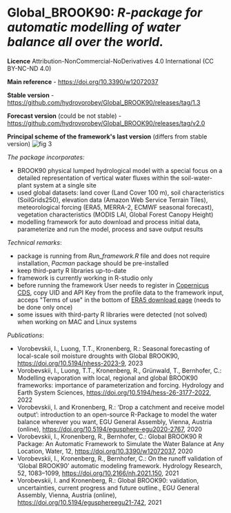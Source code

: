 # Global_BROOK90: **_R-package for automatic modelling of water balance all over the world._** 

**Licence** Attribution-NonCommercial-NoDerivatives 4.0 International (CC BY-NC-ND 4.0)

**Main reference** - https://doi.org/10.3390/w12072037

**Stable version** - https://github.com/hydrovorobey/Global_BROOK90/releases/tag/1.3

**Forecast version** (could be not stable) - https://github.com/hydrovorobey/Global_BROOK90/releases/tag/v2.0


**Principal scheme of the framework's last version** (differs from stable version)
![fig 3](https://user-images.githubusercontent.com/25793656/202659423-caae90de-67bc-420e-8ad6-adf454a8f549.jpg)


*The package incorporates:*
- BROOK90 physical lumped hydrological model with a special focus on a detailed representation of vertical water fluxes within the soil-water-plant system at a single site
- used global datasets: land cover (Land Cover 100 m), soil characteristics (SoilGrids250), elevation data (Amazon Web Service Terrain Tiles), meteorological forcing (ERA5, MERRA-2, ECMWF seasonal forecast), vegetation characteristics (MODIS LAI, Global Forest Canopy Height)
- modelling framework for auto download and process initial data, parameterize and run the model, process and save output results


*Technical remarks*:
- package is running from *Run_framework.R* file and does not require installation, *Pacman* package should be pre-installed
- keep third-party R libraries up-to-date
- framework is currently working in R-studio only
- before running the framework User needs to register in [Copernicus CDS](https://cds.climate.copernicus.eu/user/register?destination=%2F%23!%2Fhome), copy UID and API Key from the profile data to the framework input, acceps "Terms of use" in the bottom of [ERA5 download page](https://cds.climate.copernicus.eu/cdsapp#!/dataset/reanalysis-era5-single-levels?tab=form) (needs to be done only once)
- some issues with third-party R libraries were detected (not solved) when working on MAC and Linux systems


*Publications*:
- Vorobevskii, I., Luong, T.T., Kronenberg, R.: Seasonal forecasting of local-scale soil moisture droughts with Global BROOK90, https://doi.org/10.5194/nhess-2023-9, 2023
- Vorobevskii, I., Luong, T.T., Kronenberg, R., Grünwald, T., Bernhofer, C.: Modelling evaporation with local, regional and global BROOK90 frameworks: importance of parameterization and forcing. Hydrology and Earth System Sciences, https://doi.org/10.5194/hess-26-3177-2022, 2022
- Vorobevskii, I. and Kronenberg, R.: ‘Drop a catchment and receive model output’: introduction to an open-source R-Package to model the water balance wherever you want, EGU General Assembly, Vienna, Austria (online), https://doi.org/10.5194/egusphere-egu2020-2767, 2020
- Vorobevskii, I., Kronenberg, R., Bernhofer, C.: Global BROOK90 R Package: An Automatic Framework to Simulate the Water Balance at Any Location, Water, 12, https://doi.org/10.3390/w12072037, 2020
- Vorobevskii, I., Kronenberg, R., Bernhofer, C.: On the runoff validation of ‘Global BROOK90’ automatic modeling framework. Hydrology Research, 52, 1083–1099, https://doi.org/10.2166/nh.2021.150, 2021
- Vorobevskii, I. and Kronenberg, R.: Global BROOK90: validation, uncertainties, current progress and future outline., EGU General Assembly, Vienna, Austria (online), https://doi.org/10.5194/egusphereegu21-742, 2021

